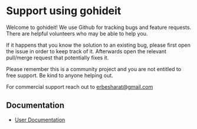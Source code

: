 # Support using gohideit

Welcome to gohideit! We use Github for tracking bugs and feature requests.
There are helpful volunteers who may be able to help you.

If it happens that you know the solution to an existing bug, please first open the issue in order to keep track of it.
Afterwards open the relevant pull/merge request that potentially fixes it.

Please remember this is a community project and you are not entitled to free support.
Be kind to anyone helping out.

For commercial support reach out to erbesharat@gmail.com

## Documentation
  * [User Documentation](/docs)

